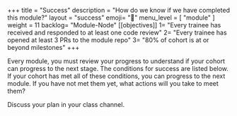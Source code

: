 +++
title = "Success"
description = "How do we know if we have completed this module?"
layout = "success"
emoji= "📝"
menu_level = [ "module" ]
weight = 11
backlog= "Module-Node"
[[objectives]]
1= "Every trainee has received and responded to at least one code review"
2= "Every trainee has opened at least 3 PRs to the module repo"
3= "80% of cohort is at or beyond milestones"
+++

Every module, you must review your progress to understand if your cohort can progress to the next stage. The conditions for success are listed below. If your cohort has met all of these conditions, you can progress to the next module. If you have not met them yet, what actions will you take to meet them?

Discuss your plan in your class channel.
